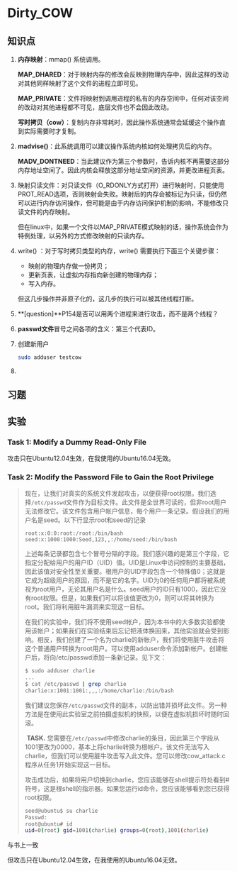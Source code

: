 # Dirty_COW

## 知识点

1. **内存映射**：mmap() 系统调用。

   **MAP_DHARED**：对于映射内存的修改会反映到物理内存中，因此这样的改动对其他同样映射了这个文件的进程立即可见。

   **MAP_PRIVATE**：文件将映射到调用进程的私有的内存空间中，任何对该空间的改动对其他进程都不可见，底层文件也不会因此改动。

   **写时拷贝（cow）**：复制内存非常耗时，因此操作系统通常会延缓这个操作直到实际需要时才复制。

2. **madvise()**：此系统调用可以建议操作系统内核如何处理拷贝后的内存。

   **MADV_DONTNEED**：当此建议作为第三个参数时，告诉内核不再需要这部分内存地址空间了。因此内核会释放这部分地址空间的资源，并更改进程页表。

3. 映射只读文件：对只读文件（O_RDONLY方式打开）进行映射时，只能使用PROT_READ选项，否则映射会失败。映射后的内存会被标记为只读，但仍然可以进行内存访问操作，但可能是由于内存访问保护机制的影响，不能修改只读文件的内存映射。

   但在linux中，如果一个文件以MAP_PRIVATE模式映射的话，操作系统会作为特例处理，以另外的方式修改映射的只读内存。

4. write() ：对于写时拷贝类型的内存，write() 需要执行下面三个关键步骤：

   - 映射的物理内存做一份拷贝；
   - 更新页表，让虚拟内存指向新创建的物理内存；
   - 写入内存。

   但这几步操作并非原子化的，这几步的执行可以被其他线程打断。

5. **[question]**P154是否可以用两个进程来进行攻击，而不是两个线程？

6. **passwd文件**冒号之间各项的含义：第三个代表ID。

7. 创建新用户

   ```bash
   sudo adduser testcow
   ```

8. 

## 习题

## 实验

### Task 1: Modify a Dummy Read-Only File

攻击只在Ubuntu12.04生效，在我使用的Ubuntu16.04无效。



### Task 2: Modify the Password File to Gain the Root Privilege

> ​		现在，让我们对真实的系统文件发起攻击，以便获得root权限。我们选择`/etc/passwd`文件作为目标文件。此文件是全世界可读的，但非root用户无法修改它。该文件包含用户帐户信息，每个用户一条记录。假设我们的用户名是seed。以下行显示root和seed的记录
>
> ```
> root:x:0:0:root:/root:/bin/bash
> seed:x:1000:1000:Seed,123,,:/home/seed:/bin/bash
> ```
>
> ​		上述每条记录都包含七个冒号分隔的字段。我们感兴趣的是第三个字段，它指定分配给用户的用户ID（UID）值。UID是Linux中访问控制的主要基础，因此该值对安全性至关重要。根用户的UID字段包含一个特殊值0；这就是它成为超级用户的原因，而不是它的名字。UID为0的任何用户都将被系统视为root用户，无论其用户名是什么。seed用户的ID只有1000，因此它没有root权限。但是，如果我们可以将该值更改为0，则可以将其转换为root。我们将利用脏牛漏洞来实现这一目标。
>
> ​		在我们的实验中，我们将不使用seed帐户，因为本书中的大多数实验都使用该帐户；如果我们在实验结束后忘记把液体换回来，其他实验就会受到影响。相反，我们创建了一个名为charlie的新帐户，我们将使用脏牛攻击将这个普通用户转换为root用户。可以使用adduser命令添加新帐户。创建帐户后，将向/etc/passwd添加一条新记录。见下文：
>
> ```bash
> $ sudo adduser charlie
> ...
> $ cat /etc/passwd | grep charlie
> charlie:x:1001:1001:,,,:/home/charlie:/bin/bash
> ```
>
> ​		我们建议您保存`/etc/passwd`文件的副本，以防出错并损坏此文件。另一种方法是在使用此实验室之前拍摄虚拟机的快照，以便在虚拟机损坏时随时回滚。
>
> ​		**TASK.** 您需要在`/etc/passwd`中修改charlie的条目，因此第三个字段从1001更改为0000，基本上将charlie转换为根帐户。该文件无法写入charlie，但我们可以使用脏牛攻击写入此文件。您可以修改cow_attack.c程序从任务1开始实现这一目标。
>
> ​		攻击成功后，如果将用户切换到charlie，您应该能够在shell提示符处看到#符号，这是根shell的指示器。如果您运行id命令，您应该能够看到您已获得root权限。
>
> ```bash
> seed@ubuntu$ su charlie
> Passwd:
> root@ubuntu# id
> uid=0(root) gid=1001(charlie) groups=0(root),1001(charlie)
> ```

与书上一致

但攻击只在Ubuntu12.04生效，在我使用的Ubuntu16.04无效。


